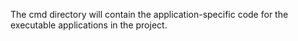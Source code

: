 The cmd directory will contain the application-specific code for the executable applications in the project. 